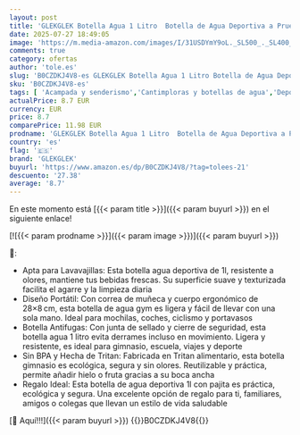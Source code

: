 ```yaml
---
layout: post
title: 'GLEKGLEK Botella Agua 1 Litro  Botella de Agua Deportiva a Prueba de Fugas para Gym Colegio Bicicleta Yoga Oficina'
date: 2025-07-27 18:49:05
image: 'https://m.media-amazon.com/images/I/31USDYmY9oL._SL500_._SL400_.jpg'
comments: true
category: ofertas
author: 'tole.es'
slug: 'B0CZDKJ4V8-es GLEKGLEK Botella Agua 1 Litro Botella de Agua Deportiva a...'
sku: 'B0CZDKJ4V8-es'
tags: [ 'Acampada y senderismo','Cantimploras y botellas de agua','Deportes y aire libre','Hidratación de acampada y marcha','Ropa y equipamiento para ocio al aire libre','bicicleta','glekglek','🇪🇸', ]
actualPrice: 8.7 EUR
currency: EUR
price: 8.7
comparePrice: 11.98 EUR
prodname: 'GLEKGLEK Botella Agua 1 Litro  Botella de Agua Deportiva a Prueba de Fugas para Gym Colegio Bicicleta Yoga Oficina'
country: 'es'
flag: '🇪🇸'
brand: 'GLEKGLEK'
buyurl: 'https://www.amazon.es/dp/B0CZDKJ4V8/?tag=tolees-21'
descuento: '27.38'
average: '8.7'
---
```


En este momento está [{{< param title >}}]({{< param buyurl >}}) en el siguiente enlace!

[![{{< param prodname >}}]({{< param image >}})]({{< param buyurl >}})

🔎:

- Apta para Lavavajillas: Esta botella agua deportiva de 1l, resistente a olores, mantiene tus bebidas frescas. Su superficie suave y texturizada facilita el agarre y la limpieza diaria
- Diseño Portátil: Con correa de muñeca y cuerpo ergonómico de 28×8 cm, esta botella de agua gym es ligera y fácil de llevar con una sola mano. Ideal para mochilas, coches, ciclismo y portavasos
- Botella Antifugas: Con junta de sellado y cierre de seguridad, esta botella agua 1 litro evita derrames incluso en movimiento. Ligera y resistente, es ideal para gimnasio, escuela, viajes y deporte
- Sin BPA y Hecha de Tritan: Fabricada en Tritan alimentario, esta botella gimnasio es ecológica, segura y sin olores. Reutilizable y práctica, permite añadir hielo o fruta gracias a su boca ancha
- Regalo Ideal: Esta botella de agua deportiva 1l con pajita es práctica, ecológica y segura. Una excelente opción de regalo para ti, familiares, amigos o colegas que llevan un estilo de vida saludable

[🛒 Aquí!!!]({{< param buyurl >}})
{{<world>}}B0CZDKJ4V8{{</world>}}
